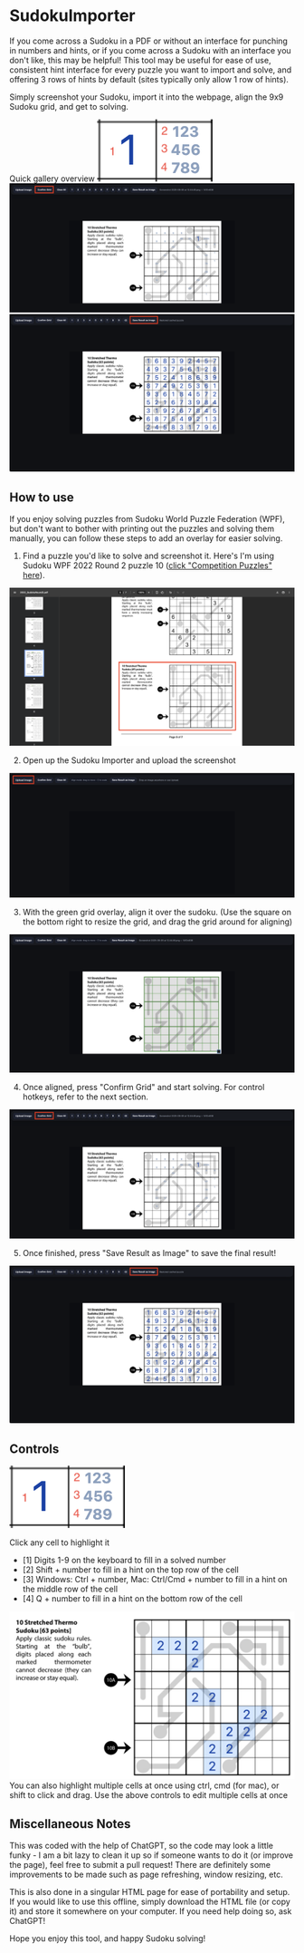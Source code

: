 # SudokuImporter
If you come across a Sudoku in a PDF or without an interface for punching in numbers and hints, or if you come across a Sudoku with an interface you don't like, this may be helpful! This tool may be useful for ease of use, consistent hint interface for every puzzle you want to import and solve, and offering 3 rows of hints by default (sites typically only allow 1 row of hints).

Simply screenshot your Sudoku, import it into the webpage, align the 9x9 Sudoku grid, and get to solving.

Quick gallery overview
![](docs/format.png)
![step 4](docs/step4.png)
![step 5](docs/step5.png)

## How to use
If you enjoy solving puzzles from Sudoku World Puzzle Federation (WPF), but don't want to bother with printing out the puzzles and solving them manually, you can follow these steps to add an overlay for easier solving.

1. Find a puzzle you'd like to solve and screenshot it. Here's I'm using Sudoku WPF 2022 Round 2 puzzle 10 ([click "Competition Puzzles" here](https://gp.worldpuzzle.org/content/competition-puzzles-96)).

![step 1](docs/step1.png)

2. Open up the Sudoku Importer and upload the screenshot

![step 2](docs/step2.png)

3. With the green grid overlay, align it over the sudoku. (Use the square on the bottom right to resize the grid, and drag the grid around for aligning)

![step 3](docs/step3.png)

4. Once aligned, press "Confirm Grid" and start solving. For control hotkeys, refer to the next section.

![step 4](docs/step4.png)

5. Once finished, press "Save Result as Image" to save the final result!

![step 5](docs/step5.png)

## Controls
![](docs/format.png)

Click any cell to highlight it
- [1] Digits 1-9 on the keyboard to fill in a solved number
- [2] Shift + number to fill in a hint on the top row of the cell
- [3] Windows: Ctrl + number, Mac: Ctrl/Cmd + number to fill in a hint on the middle row of the cell
- [4] Q + number to fill in a hint on the bottom row of the cell

![](docs/multiple.png)
You can also highlight multiple cells at once using ctrl, cmd (for mac), or shift to click and drag. Use the above controls to edit multiple cells at once

## Miscellaneous Notes
This was coded with the help of ChatGPT, so the code may look a little funky - I am a bit lazy to clean it up so if someone wants to do it (or improve the page), feel free to submit a pull request! There are definitely some improvements to be made such as page refreshing, window resizing, etc.

This is also done in a singular HTML page for ease of portability and setup. If you would like to use this offline, simply download the HTML file (or copy it) and store it somewhere on your computer. If you need help doing so, ask ChatGPT!

Hope you enjoy this tool, and happy Sudoku solving!
